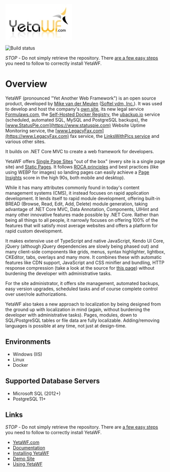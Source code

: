 ![Yet Another Web Framework](logo.jpg)

![Build status](https://teamcity.softelvdm.com/app/rest/builds/project:YetaWF%20Solution2/statusIcon.svg)

*STOP* - Do not simply retrieve the repository. There [are a few easy steps](https://yetawf.com/Documentation/YetaWF/Topic/g_installing_git) you need to follow to correctly install YetaWF.

# Overview

YetaWF (pronounced "Yet Another Web Framework") is an open source product, developed by [Mike van der Meulen](https://mikevdm.com) ([Softel vdm, Inc.](https://softelvdm.com)).
It was used to develop and host the company's [own site](https://softelvdm.com), its new legal service [Formulaws.com](https://formulaws.com), the [Self-Hosted Docker Registry](https://registryui.com),
the [ubackup.io](https://ubackup.io) service (scheduled, automated SQL, MySQL and PostgreSQL backups), the [www.StatusPie.com](https://www.statuspie.com) Website Uptime Monitoring service, the [www.LegacyFax.com](https://www.LegacyFax.com) fax service, the [LinksWithPics service](https://linkswithpics.com) and various other sites.

It builds on .NET Core MVC to create a web framework for developers.

YetaWF offers [Single Page Sites](https://YetaWF.com/Documentation/YetaWF/Topic/g_doc_unifiedpagesets) "out of the box" (every site is a single page site) and [Static Pages](https://YetaWF.com/Documentation/YetaWF/Topic/g_doc_staticpages). It follows [ROCA principles](https://roca-style.org/) and best practices (like using WEBP for images) so landing pages can easily achieve a [Page Insights](https://developers.google.com/speed/pagespeed/insights/) score in the high 90s, both mobile and desktop).

While it has many attributes commonly found in today's content management systems (CMS), it instead focuses on rapid application development.
It lends itself to rapid module development, offering built-in BREAD (Browse, Read, Edit, Add, Delete) module generation, taking advantage of .NET Core MVC, Data Annotation, Components, UIHint and many other innovative features made possible by .NET Core.
Rather than being all things to all people, it narrowly focuses on offering 100% of the features that will satisfy most average websites and offers a platform for rapid custom development.

It makes extensive use of TypeScript and native JavaScript, Kendo UI Core, jQuery (although jQuery dependencies are slowly being phased out) and many client-side components like grids, menus, syntax highlighter, lightbox, CKEditor, tabs, overlays and many more.
It combines these with automatic features like CDN support, JavaScript and CSS minifier and bundling, HTTP response compression (take a look at the source for [this page](https://YetaWF.com)) without burdening the developer with administrative tasks.

For the site administrator, it offers site management, automated backups, easy version upgrades, scheduled tasks and of course complete control over user/role authorizations.

YetaWF also takes a new approach to localization by being designed from the ground up with localization in mind (again, without burdening the developer with administrative tasks). Pages, modules, down to SQL/PostgreSQL tables or file data are fully localizable.
Adding/removing languages is possible at any time, not just at design-time.

## Environments

- Windows (IIS)
- Linux
- Docker

## Supported Database Servers

- Microsoft SQL (2012+)
- PostgreSQL 11+


## Links

*STOP* - Do not simply retrieve the repository. There are [a few easy steps](https://yetawf.com/Documentation/YetaWF/Topic/g_installing_git) you need to follow to correctly install YetaWF.

* [YetaWF.com](https://yetawf.com)
* [Documentation](https://yetawf.com/Documentation/YetaWF)
* [Installing YetaWF](https://yetawf.com/Documentation/YetaWF/Topic/g_installing)
* [Demo Site](https://demo.YetaWF.com)
* [Using YetaWF](https://yetawf.com/Documentation/YetaWF/Topic/g_doc_gettingstarted)
